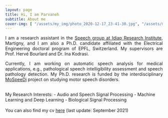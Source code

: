 ```yaml
---
layout: page
title: Hi, I am Parvaneh
subtitle: About me
cover-img: [ "/assets/my_img/photo_2020-12-17_23-41-30.jpg", "/assets/my_img/photo_2020-12-16_18-48-47.jpg", "/assets/my_img/photo_2020-12-17_23-45-22.jpg", "/assets/my_img/photo_2020-12-16_18-47-05.jpg"]
---
```


<p align="justify">
I am a research assistant in the <a href="https://www.idiap.ch/en/scientific-research/speech-and-audio-processing">Speech group at Idiap Research Institute</a>, Martigny, and I am also a Ph.D. candidate affiliated with the Electrical Engineering doctoral program of EPFL, Switzerland. My supervisors are Prof. Hervé Bourlard and Dr. Ina Kodrasi.
</p>

<p align="justify">
Currently, I am working on automatic speech analysis for medical applications, e.g., pathological speech intelligibility assessment and speech pathology detection. My Ph.D. research is funded by the interdisciplinary <a href="https://www.unige.ch/fapse/mospeedi/">MoSpeeDi</a> project on studying motor speech disorders.
</p>
<br />
My Research Interests:
- Audio and Speech Signal Processing
- Machine Learning and Deep Learning
- Biological Signal Processing

<br />
<br />
You can also find my cv <a href="docs/cv_github.pdf">here</a> (last update: September 2021)

